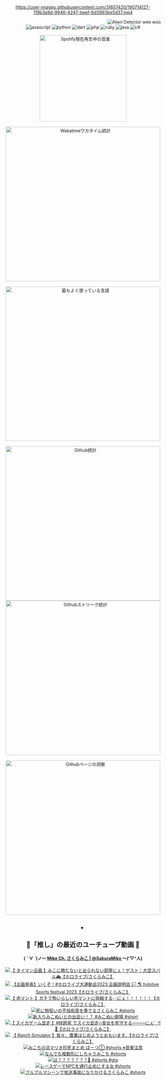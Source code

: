 <!-- START: HERO IMAGE GIF ////////// ////////// ////////// -->
<!-- <img src="@/../assets/img/gaming/ghost-of-tsushima.gif" width="100%"  alt="nellyXinwei's Hero Gif Image"/> -->
<!-- END: HERO IMAGE GIF ////////// ////////// ////////// -->

<div align="center" >  
  
<!-- START:ワンピース 第1015話「ルフィはRED ROCを使う」 -->
<https://user-images.githubusercontent.com/31657420/190714127-119b3a9d-9946-4247-beef-6d3993be5d37.mp4>
<!-- END:ワンピース 第1015話「ルフィはRED ROCを使う」 -->

<!-- START:VISITOR COUNTER -->
<div width="100%" align="right">
<img src="https://komarev.com/ghpvc/?username=nellyXinwei&label=🛸&color=grey&style=for-the-badge&labelcolor=ffffff" alt="Alien Detector wee woo"/>
</div>
<!-- END:VISITOR COUNTER -->

<!-- START: PROGRAMMING LANGUAGES -->
<!-- 色彩 Color Scheme:
#961E3A, #8A0D42, #5A0640, #4F265E, #2B355A, #3E759B, #CC4246,
#BB2649, #AD1052, #700750, #633075, #364270, #4E92C2, #FF5357
Sauce: https://www.webcreatorbox.com/inspiration/pantone-2023
-->

<img src="https://img.shields.io/badge/javascript%20-%23BB2649.svg?&style=for-the-badge&logo=javascript&logoColor=white&labelColor=961E3A" alt="javascript"/>
<img src="https://img.shields.io/badge/python%20-%23AD1052.svg?&style=for-the-badge&logo=python&logoColor=white&labelColor=8A0D42" alt="python" />
<img src="https://img.shields.io/badge/dart%20-%23700750.svg?&style=for-the-badge&logo=dart&logoColor=white&labelColor=5A0640" alt="dart"/>
<img src="https://img.shields.io/badge/php%20-%23633075.svg?&style=for-the-badge&logo=php&logoColor=white&labelColor=4F265E" alt="php"/>
<img src="https://img.shields.io/badge/ruby%20-%23364270.svg?&style=for-the-badge&logo=ruby&logoColor=white&labelColor=2B355A" alt="ruby"/>
<img src="https://img.shields.io/badge/java%20-%234E92C2.svg?&style=for-the-badge&logo=openjdk&logoColor=white&labelColor=3E759B" alt="java"/>
<img src="https://img.shields.io/badge/c%23-%23FF5357.svg?style=for-the-badge&logo=c-sharp&logoColor=white&labelColor=CC4246" alt="c#"/>  
<!-- END: PROGRAMMING LANGUAGES -->

<br>
<br>

<!-- START: MUSIC STATUS -->
  <!-- <a href="https://newojima-gsrs-20220114.vercel.app/api/now-playing?open">
    <img src="https://newojima-gsrs-20220114.vercel.app/api/now-playing" alt="Spotify現在再生中の音楽">
  </a> -->
  <img src="https://newojima-grss-20230114.vercel.app/api/spotify?border_color=transparent" alt="Spotify現在再生中の音楽" width="280px">
<!-- END: MUSIC STATUS -->

<br>
<br>

<!-- START: GITHUB STATUS -->
<!-- 色彩 Color Scheme:  #BB2649, #AD1052, #700750, #633075 -->
<img align="center" src="https://newojima-grs-20230109.vercel.app/api/wakatime?username=newojima&layout=compact&langs_count=10&locale=ja&hide_title=false&title_color=fff&hide_border=true&text_color=fff&bg_color=BB2649,BB2649,633075,633075&hide=other,css,html,bash,xml,git%20config,makefile,properties,yaml,markdown,text,json,jsx" alt="Wakatimeワカタイム統計" width="500px"/>

<br>
<br>

<!-- 色彩 Color Scheme:  #633075, #364270, #4E92C2 -->
  <img align="center" src="https://newojima-grs-20230109.vercel.app/api/top-langs?username=newojima&layout=compact&text_color=fff&icon_color=fff&hide_border=true&&locale=ja&hide_title=false&title_color=fff&include_all_commits=true&card_width=445&langs_count=11&hide=c%23,powershell,shaderlab,hlsl,makefile,jupyter%20notebook,python,html,css,shell,batchfile,less,liquid,hack,scss&bg_color=4F265E,633075,4E92C2" alt="最もよく使っている言語" width="500px"/>

<br>
<br>

<!-- 色彩 Color Scheme:  #4E92C2, #FF5357 -->
  <img align="center" src="https://newojima-grs-20230109.vercel.app/api?username=newojima&rank_icon=github&show_icons=true&&locale=ja&title_color=fff&text_color=fff&icon_color=fff&hide_border=true&hide_title=false&count_private=true&include_all_commits=true&card_width=495&disable_animations=true&bg_color=4E92C2,4E92C2,FF5357" alt="Github統計" width="500px"/>

<br>

<img align="center" src="https://streak-stats.demolab.com?user=newojima&theme=dark&hide_border=true&locale=ja&ring=BB2649&stroke=222222&background=151515&sideLabels=BB2649&currStreakLabel=ffffff&border=BB2649&fire=FF5357&currStreakNum=ffffff&sideNums=FF5357&dates=ffffff" alt="Githubストリーク統計" width="500px"/>

<br>
<br>

  <img align="center" width="500px" src="@/../assets/img/page-insights.svg" alt="Githubページの洞察"/>
  
</div>
<!-- END: GITHUB STATUS -->

<br>
<br>

<div align="center">
<details open>
  <summary>

  </summary>

  <h2 align="center">🌸「推し」の最近のユーチューブ動画 🌸</h2>
  <h4>
  ( ´ ∀ `)ノ～ 
  <a href="https://www.youtube.com/@SakuraMiko">Miko Ch. さくらみこ | @SakuraMiko
  </a>
   ～('▽^人)
  </h4>

  <!-- BEGIN YOUTUBE-CARDS -->
<a href="https://www.youtube.com/watch?v=eTKaQTXTJbA"><img src="https://ytcards.demolab.com/?id=eTKaQTXTJbA&title=%E3%80%90+%E3%82%BF%E3%82%A4%E3%83%9E%E3%83%B3%E4%BC%81%E7%94%BB+%E3%80%91%E3%81%BF%E3%81%93%E3%81%AB%E5%8B%9D%E3%81%9F%E3%81%AA%E3%81%84%E3%81%A8%E5%87%BA%E3%82%89%E3%82%8C%E3%81%AA%E3%81%84%E9%83%A8%E5%B1%8B%E3%81%AB%E3%81%87%EF%BC%81%E3%82%B2%E3%82%B9%E3%83%88%EF%BC%9A%E5%A4%A7%E7%A9%BA%E3%82%B9%E3%83%90%E3%83%AB%F0%9F%9A%91%E3%80%90%E3%83%9B%E3%83%AD%E3%83%A9%E3%82%A4%E3%83%96%2F%E3%81%95%E3%81%8F%E3%82%89%E3%81%BF%E3%81%93%E3%80%91&lang=ja&timestamp=1697462155&background_color=%230d1117&title_color=%23ffffff&stats_color=%23dedede&max_title_lines=1&width=187&border_radius=5&duration=3863" alt="【 タイマン企画 】みこに勝たないと出られない部屋にぇ！ゲスト：大空スバル🚑【ホロライブ/さくらみこ】" title="【 タイマン企画 】みこに勝たないと出られない部屋にぇ！ゲスト：大空スバル🚑【ホロライブ/さくらみこ】"></a>
<a href="https://www.youtube.com/watch?v=Mm1m0E-yqe4"><img src="https://ytcards.demolab.com/?id=Mm1m0E-yqe4&title=%E3%80%90%E4%BC%81%E7%94%BB%E7%99%BA%E8%A1%A8%E3%80%91%E3%81%84%E3%81%8F%E3%81%9E%EF%BC%81%23%E3%83%9B%E3%83%AD%E3%83%A9%E3%82%A4%E3%83%96%E5%A4%A7%E9%81%8B%E5%8B%95%E4%BC%9A2023+%E4%BC%81%E7%94%BB%E8%AA%AC%E6%98%8E%E4%BC%9A+%F0%9F%8F%B3+%F0%9F%8C%8E+hololive+Sports+festival+2023%E3%80%90%E3%83%9B%E3%83%AD%E3%83%A9%E3%82%A4%E3%83%96%2F%E3%81%95%E3%81%8F%E3%82%89%E3%81%BF%E3%81%93%E3%80%91&lang=ja&timestamp=1697371803&background_color=%230d1117&title_color=%23ffffff&stats_color=%23dedede&max_title_lines=1&width=187&border_radius=5&duration=3725" alt="【企画発表】いくぞ！#ホロライブ大運動会2023 企画説明会 🏳 🌎 hololive Sports festival 2023【ホロライブ/さくらみこ】" title="【企画発表】いくぞ！#ホロライブ大運動会2023 企画説明会 🏳 🌎 hololive Sports festival 2023【ホロライブ/さくらみこ】"></a>
<a href="https://www.youtube.com/watch?v=knbqgWAAweI"><img src="https://ytcards.demolab.com/?id=knbqgWAAweI&title=%E3%80%90+%E8%B5%A4%E3%83%9E%E3%83%B3%E3%83%88+%E3%80%91%E3%82%AC%E3%83%81%E3%81%A7%E6%80%96%E3%81%84%E3%82%89%E3%81%97%E3%81%84%E8%B5%A4%E3%83%9E%E3%83%B3%E3%83%88%E3%81%AB%E6%8C%91%E6%88%A6%E3%81%99%E3%82%8B%EF%BD%A5%EF%BD%A5%E3%81%AB%E3%81%87%EF%BC%81%EF%BC%81%EF%BC%81%EF%BC%81%EF%BC%81%EF%BC%81%E3%80%90%E3%83%9B%E3%83%AD%E3%83%A9%E3%82%A4%E3%83%96%2F%E3%81%95%E3%81%8F%E3%82%89%E3%81%BF%E3%81%93%E3%80%91&lang=ja&timestamp=1697292808&background_color=%230d1117&title_color=%23ffffff&stats_color=%23dedede&max_title_lines=1&width=187&border_radius=5&duration=6562" alt="【 赤マント 】ガチで怖いらしい赤マントに挑戦する･･にぇ！！！！！！【ホロライブ/さくらみこ】" title="【 赤マント 】ガチで怖いらしい赤マントに挑戦する･･にぇ！！！！！！【ホロライブ/さくらみこ】"></a>
<a href="https://www.youtube.com/watch?v=AqI5aG6eJSE"><img src="https://ytcards.demolab.com/?id=AqI5aG6eJSE&title=%E6%AD%BB%E3%81%AB%E7%89%A9%E7%8B%82%E3%81%84%E3%81%AE%E4%B8%8D%E5%8D%94%E5%92%8C%E9%9F%B3%E3%82%92%E5%A5%8F%E3%81%A7%E3%82%8B%E3%81%95%E3%81%8F%E3%82%89%E3%81%BF%E3%81%93+%23shorts&lang=ja&timestamp=1697278904&background_color=%230d1117&title_color=%23ffffff&stats_color=%23dedede&max_title_lines=1&width=187&border_radius=5&duration=59" alt="死に物狂いの不協和音を奏でるさくらみこ #shorts" title="死に物狂いの不協和音を奏でるさくらみこ #shorts"></a>
<a href="https://www.youtube.com/watch?v=d7PGIS7kSLE"><img src="https://ytcards.demolab.com/?id=d7PGIS7kSLE&title=%E6%96%B0%E5%85%A5%E3%82%8A%E3%81%BF%E3%81%93%E3%81%AC%E3%81%84%E3%81%A8%E3%81%AE%E5%87%BA%E4%BC%9A%E3%81%84%EF%BC%81%EF%BC%9F+%23%E3%81%BF%E3%81%93%E3%81%AC%E3%81%84%E5%8A%87%E5%A0%B4+%23short&lang=ja&timestamp=1697184014&background_color=%230d1117&title_color=%23ffffff&stats_color=%23dedede&max_title_lines=1&width=187&border_radius=5&duration=28" alt="新入りみこぬいとの出会い！？ #みこぬい劇場 #short" title="新入りみこぬいとの出会い！？ #みこぬい劇場 #short"></a>
<a href="https://www.youtube.com/watch?v=Ydm9WBu5bDI"><img src="https://ytcards.demolab.com/?id=Ydm9WBu5bDI&title=%E3%80%90+%E3%82%B9%E3%82%A4%E3%82%AB%E3%82%B2%E3%83%BC%E3%83%A0%E4%B8%A6%E8%B5%B0+%E3%80%91%23%E6%A1%83%E9%88%B4%E5%AE%B6+%E3%81%A7%E3%82%B9%E3%82%A4%E3%82%AB%E4%B8%A6%E8%B5%B0%F0%9F%94%A5%E9%95%B7%E5%A5%B3%E3%82%92%E6%AD%BB%E5%AE%88%E3%81%99%E3%82%8B%E2%80%95%E2%80%95%E2%80%95%E3%81%AB%E3%81%87%E3%82%9B%E2%80%BC%F0%9F%8D%89%E3%80%90%E3%83%9B%E3%83%AD%E3%83%A9%E3%82%A4%E3%83%96%2F%E3%81%95%E3%81%8F%E3%82%89%E3%81%BF%E3%81%93%E3%80%91&lang=ja&timestamp=1697125200&background_color=%230d1117&title_color=%23ffffff&stats_color=%23dedede&max_title_lines=1&width=187&border_radius=5&duration=8939" alt="【 スイカゲーム並走 】#桃鈴家 でスイカ並走🔥長女を死守する―――にぇ゛‼🍉【ホロライブ/さくらみこ】" title="【 スイカゲーム並走 】#桃鈴家 でスイカ並走🔥長女を死守する―――にぇ゛‼🍉【ホロライブ/さくらみこ】"></a>
<a href="https://www.youtube.com/watch?v=uaFk4AYbfDo"><img src="https://ytcards.demolab.com/?id=uaFk4AYbfDo&title=%E3%80%90+Ranch+Simulator+%E3%80%91%E6%88%91%E3%80%85%E3%80%81%E8%BE%B2%E6%A5%AD%E3%81%AF%E3%81%98%E3%82%81%E3%82%88%E3%81%86%E3%81%A8%E3%81%8A%E3%82%82%E3%81%84%E3%81%BE%E3%81%99%E3%80%82%E3%80%90%E3%83%9B%E3%83%AD%E3%83%A9%E3%82%A4%E3%83%96%2F%E3%81%95%E3%81%8F%E3%82%89%E3%81%BF%E3%81%93%E3%80%91&lang=ja&timestamp=1696959442&background_color=%230d1117&title_color=%23ffffff&stats_color=%23dedede&max_title_lines=1&width=187&border_radius=5&duration=13049" alt="【 Ranch Simulator 】我々、農業はじめようとおもいます。【ホロライブ/さくらみこ】" title="【 Ranch Simulator 】我々、農業はじめようとおもいます。【ホロライブ/さくらみこ】"></a>
<a href="https://www.youtube.com/watch?v=_yOmFNqD5aU"><img src="https://ytcards.demolab.com/?id=_yOmFNqD5aU&title=%E3%81%BF%E3%81%93%E3%81%A1%E3%81%AE%E6%B2%BC%E3%83%9E%E3%83%AA%E3%82%AA%E7%8F%8D%E6%AD%BB%E3%81%BE%E3%81%A8%E3%82%81+%E3%81%B1%E3%83%BC%E3%81%A4%E2%91%A0+%23shorts+%E2%80%BB%E9%9F%B3%E9%87%8F%E6%B3%A8%E6%84%8F&lang=ja&timestamp=1696932122&background_color=%230d1117&title_color=%23ffffff&stats_color=%23dedede&max_title_lines=1&width=187&border_radius=5&duration=43" alt="みこちの沼マリオ珍死まとめ ぱーつ① #shorts ※音量注意" title="みこちの沼マリオ珍死まとめ ぱーつ① #shorts ※音量注意"></a>
<a href="https://www.youtube.com/watch?v=dO3tSyhPUvA"><img src="https://ytcards.demolab.com/?id=dO3tSyhPUvA&title=%E3%81%AA%E3%82%93%E3%81%A7%E3%82%82%E8%A4%87%E6%95%B0%E5%BD%A2%E3%81%AB%E3%81%97%E3%81%A1%E3%82%83%E3%81%86%E3%81%BF%E3%81%93%E3%81%A1+%23shorts&lang=ja&timestamp=1696842033&background_color=%230d1117&title_color=%23ffffff&stats_color=%23dedede&max_title_lines=1&width=187&border_radius=5&duration=35" alt="なんでも複数形にしちゃうみこち #shorts" title="なんでも複数形にしちゃうみこち #shorts"></a>
<a href="https://www.youtube.com/watch?v=D4g1Pcz4Pkc"><img src="https://ytcards.demolab.com/?id=D4g1Pcz4Pkc&title=%E3%81%AF%EF%BC%9F%EF%BC%9F%EF%BC%9F%EF%BC%9F%EF%BC%9F%EF%BC%9F%EF%BC%9F%F0%9F%A6%84+%23shorts+%23gta&lang=ja&timestamp=1696752004&background_color=%230d1117&title_color=%23ffffff&stats_color=%23dedede&max_title_lines=1&width=187&border_radius=5&duration=34" alt="は？？？？？？？🦄 #shorts #gta" title="は？？？？？？？🦄 #shorts #gta"></a>
<a href="https://www.youtube.com/watch?v=3flc62soxTQ"><img src="https://ytcards.demolab.com/?id=3flc62soxTQ&title=%E3%83%AC%E3%83%BC%E3%82%B9%E3%82%B2%E3%83%BC%E3%81%A7NPC%E3%82%92%E9%80%9A%E8%A1%8C%E6%AD%A2%E3%82%81%E3%81%AB%E3%81%99%E3%82%8B%E5%A5%B3+%23shorts&lang=ja&timestamp=1696665604&background_color=%230d1117&title_color=%23ffffff&stats_color=%23dedede&max_title_lines=1&width=187&border_radius=5&duration=42" alt="レースゲーでNPCを通行止めにする女 #shorts" title="レースゲーでNPCを通行止めにする女 #shorts"></a>
<a href="https://www.youtube.com/watch?v=8UHgK7UN_R4"><img src="https://ytcards.demolab.com/?id=8UHgK7UN_R4&title=%E3%83%96%E3%83%AB%E3%83%96%E3%83%AB%E3%83%9E%E3%82%B7%E3%83%BC%E3%83%B3%E3%81%A7%E6%94%BE%E9%80%81%E4%BA%8B%E6%95%85%E3%81%AB%E3%81%AA%E3%82%8A%E3%81%8B%E3%81%91%E3%82%8B%E3%81%95%E3%81%8F%E3%82%89%E3%81%BF%E3%81%93+%23shorts&lang=ja&timestamp=1696665603&background_color=%230d1117&title_color=%23ffffff&stats_color=%23dedede&max_title_lines=1&width=187&border_radius=5&duration=40" alt="ブルブルマシーンで放送事故になりかけるさくらみこ #shorts" title="ブルブルマシーンで放送事故になりかけるさくらみこ #shorts"></a>
<!-- END YOUTUBE-CARDS -->

</div>
  
</details>
